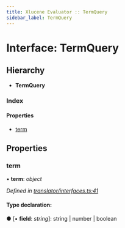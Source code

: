 ```yaml
---
title: Xlucene Evaluator :: TermQuery
sidebar_label: TermQuery
---
```


# Interface: TermQuery

## Hierarchy

* **TermQuery**

### Index

#### Properties

* [term](termquery.md#term)

## Properties

###  term

• **term**: *object*

*Defined in [translator/interfaces.ts:41](https://github.com/terascope/teraslice/blob/e7b0edd3/packages/xlucene-evaluator/src/translator/interfaces.ts#L41)*

#### Type declaration:

● \[▪ **field**: *string*\]: string | number | boolean

